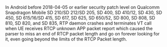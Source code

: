 In Android before 2018-04-05 or earlier security patch level on Qualcomm Snapdragon Mobile SD 210/SD 212/SD 205, SD 400, SD 410/12, SD 430, SD 450, SD 615/16/SD 415, SD 617, SD 625, SD 650/52, SD 800, SD 808, SD 810, SD 820, and SD 835, RTP daemon crashes and terminates VT call when UE receives RTCP unknown APP packet report which caused the parser to miss an end of RTCP packet length and go on forever looking for it, even going beyond the limits of the RTCP Packet length.